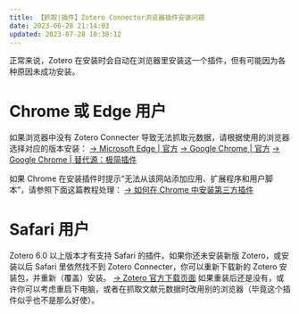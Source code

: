 ```yaml
---
title: 【抓取|插件】Zotero Connector浏览器插件安装问题
date: 2023-06-28 21:14:03
updated: 2023-07-28 10:38:12
---
```


正常来说，Zotero 在安装时会自动在浏览器里安装这一个插件，但有可能因为各种原因未成功安装。

# Chrome 或 Edge 用户

如果浏览器中没有 Zotero Connecter 导致无法抓取元数据，请根据使用的浏览器选择对应的版本安装：
[-\> Microsoft Edge | 官方](https://microsoftedge.microsoft.com/addons/detail/zotero-connector/nmhdhpibnnopknkmonacoephklnflpho)
[-\> Google Chrome | 官方](https://chrome.google.com/webstore/detail/zotero-connector/ekhagklcjbdpajgpjgmbionohlpdbjgc?hl=zh)
[-\> Google Chrome | 替代源：极简插件](https://chrome.zzzmh.cn/info?token=ekhagklcjbdpajgpjgmbionohlpdbjgc)

如果 Chrome 在安装插件时提示“无法从该网站添加应用、扩展程序和用户脚本”，请参照下面这篇教程处理：
[-\> 如何在 Chrome 中安装第三方插件](https://chrome.zzzmh.cn/help?token=setup)

# Safari 用户

Zotero 6.0 以上版本才有支持 Safari 的插件。如果你还未安装新版 Zotero，或安装以后 Safari 里依然找不到 Zotero Connecter，你可以重新下载新的 Zotero 安装包，并重新（覆盖）安装。
[-\> Zotero 官方下载页面](https://www.zotero.org/download/)
如果重装后还是没有，或许你可以考虑重启下电脑，或者在抓取文献元数据时改用别的浏览器（毕竟这个插件似乎也不是那么好使）。
